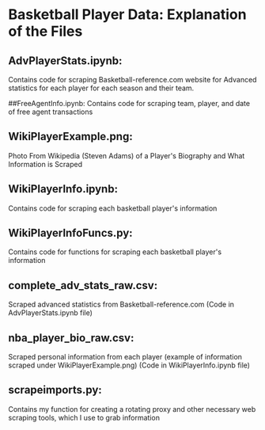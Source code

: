 # Basketball Player Data: Explanation of the Files

## AdvPlayerStats.ipynb:
Contains code for scraping Basketball-reference.com website for Advanced statistics for each player for each season and their team.

##FreeAgentInfo.ipynb:
Contains code for scraping team, player, and date of free agent transactions

## WikiPlayerExample.png:
Photo From Wikipedia (Steven Adams) of a Player's Biography and What Information is Scraped

## WikiPlayerInfo.ipynb:
Contains code for scraping each basketball player's information

## WikiPlayerInfoFuncs.py:
Contains code for functions for scraping each basketball player's information

## complete_adv_stats_raw.csv:
Scraped advanced statistics from Basketball-reference.com (Code in AdvPlayerStats.ipynb file)

## nba_player_bio_raw.csv:
Scraped personal information from each player (example of information scraped under WikiPlayerExample.png) (Code in WikiPlayerInfo.ipynb file)

## scrapeimports.py:
Contains my function for creating a rotating proxy and other necessary web scraping tools, which I use to grab information
